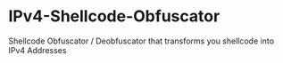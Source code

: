 # IPv4-Shellcode-Obfuscator
Shellcode Obfuscator / Deobfuscator that transforms you shellcode into IPv4 Addresses
